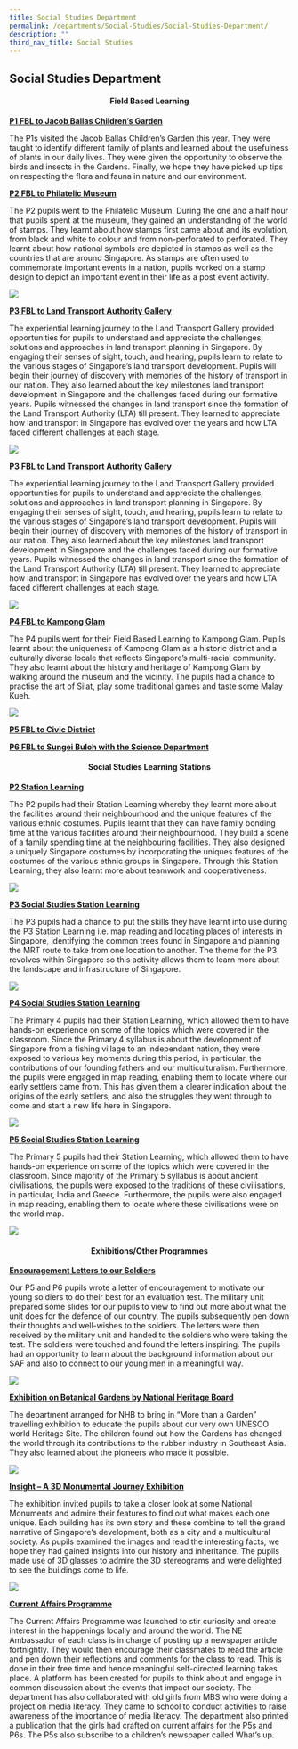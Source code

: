 ```yaml
---
title: Social Studies Department
permalink: /departments/Social-Studies/Social-Studies-Department/
description: ""
third_nav_title: Social Studies
---
```

## Social Studies Department

#### <center>Field Based Learning</center>

**<u>P1 FBL to Jacob Ballas Children’s Garden</u>**

The P1s visited the Jacob Ballas Children’s Garden this year. They were taught to identify different family of plants and learned about the usefulness of plants in our daily lives. They were given the opportunity to observe the birds and insects in the Gardens. Finally, we hope they have picked up tips on respecting the flora and fauna in nature and our environment.

**<u>P2 FBL to Philatelic Museum</u>**

The P2 pupils went to the Philatelic Museum. During the one and a half hour that pupils spent at the museum, they gained an understanding of the world of stamps. They learnt about how stamps first came about and its evolution, from black and white to colour and from non-perforated to perforated. They learnt about how national symbols are depicted in stamps as well as the countries that are around Singapore. As stamps are often used to commemorate important events in a nation, pupils worked on a stamp design to depict an important event in their life as a post event activity.

![](/images/fieldlearning.jpeg)

**<u>P3 FBL to Land Transport Authority Gallery</u>**

The experiential learning journey to the Land Transport Gallery provided opportunities for pupils to understand and appreciate the challenges, solutions and approaches in land transport planning in Singapore. By engaging their senses of sight, touch, and hearing, pupils learn to relate to the various stages of Singapore’s land transport development. Pupils will begin their journey of discovery with memories of the history of transport in our nation. They also learned about the key milestones land transport development in Singapore and the challenges faced during our formative years. Pupils witnessed the changes in land transport since the formation of the Land Transport Authority (LTA) till present. They learned to appreciate how land transport in Singapore has evolved over the years and how LTA faced different challenges at each stage.
	
![](/images/fieldlearning.jpeg)

**<u>P3 FBL to Land Transport Authority Gallery</u>**

The experiential learning journey to the Land Transport Gallery provided opportunities for pupils to understand and appreciate the challenges, solutions and approaches in land transport planning in Singapore. By engaging their senses of sight, touch, and hearing, pupils learn to relate to the various stages of Singapore’s land transport development. Pupils will begin their journey of discovery with memories of the history of transport in our nation. They also learned about the key milestones land transport development in Singapore and the challenges faced during our formative years. Pupils witnessed the changes in land transport since the formation of the Land Transport Authority (LTA) till present. They learned to appreciate how land transport in Singapore has evolved over the years and how LTA faced different challenges at each stage.

![](/images/lta.jpeg)

**<u>P4 FBL to Kampong Glam</u>**

The P4 pupils went for their Field Based Learning to Kampong Glam. Pupils learnt about the uniqueness of Kampong Glam as a historic district and a culturally diverse locale that reflects Singapore’s multi-racial community. They also learnt about the history and heritage of Kampong Glam by walking around the museum and the vicinity. The pupils had a chance to practise the art of Silat, play some traditional games and taste some Malay Kueh.

![](/images/kampongglam.jpeg)

**<u>P5 FBL to Civic District</u>**

**<u>P6 FBL to Sungei Buloh with the Science Department</u>**

#### <center>Social Studies Learning Stations</center>

**<u>P2 Station Learning</u>**

The P2 pupils had their Station Learning whereby they learnt more about the facilities around their neighbourhood and the unique features of the various ethnic costumes. Pupils learnt that they can have family bonding time at the various facilities around their neighbourhood. They build a scene of a family spending time at the neighbouring facilities. They also designed a uniquely Singapore costumes by incorporating the uniques features of the costumes of the various ethnic groups in Singapore. Through this Station Learning, they also learnt more about teamwork and cooperativeness.

![](/images/p2station.jpeg)

**<u>P3 Social Studies Station Learning</u>**

The P3 pupils had a chance to put the skills they have learnt into use during the P3 Station Learning i.e. map reading and locating places of interests in Singapore, identifying the common trees found in Singapore and planning the MRT route to take from one location to another. The theme for the P3 revolves within Singapore so this activity allows them to learn more about the landscape and infrastructure of Singapore.

![](/images/p3station.jpeg)

**<u>P4 Social Studies Station Learning</u>**

The Primary 4 pupils had their Station Learning, which allowed them to have hands-on experience on some of the topics which were covered in the classroom. Since the Primary 4 syllabus is about the development of Singapore from a fishing village to an independant nation, they were exposed to various key moments during this period, in particular, the contributions of our founding fathers and our multiculturalism. Furthermore, the pupils were engaged in map reading, enabling them to locate where our early settlers came from. This has given them a clearer indication about the origins of the early settlers, and also the struggles they went through to come and start a new life here in Singapore.

![](/images/p4station.jpeg)

**<u>P5 Social Studies Station Learning</u>**

The Primary 5 pupils had their Station Learning, which allowed them to have hands-on experience on some of the topics which were covered in the classroom. Since majority of the Primary 5 syllabus is about ancient civilisations, the pupils were exposed to the traditions of these civilisations, in particular, India and Greece. Furthermore, the pupils were also engaged in map reading, enabling them to locate where these civilisations were on the world map.

![](/images/p5station.jpeg)

#### <center>Exhibitions/Other Programmes</center>

**<u>Encouragement Letters to our Soldiers</u>**

Our P5 and P6 pupils wrote a letter of encouragement to motivate our young soldiers to do their best for an evaluation test. The military unit prepared some slides for our pupils to view to find out more about what the unit does for the defence of our country. The pupils subsequently pen down their thoughts and well-wishes to the soldiers. The letters were then received by the military unit and handed to the soldiers who were taking the test. The soldiers were touched and found the letters inspiring. The pupils had an opportunity to learn about the background information about our SAF and also to connect to our young men in a meaningful way.

![](/images/letters.jpeg)

**<u>Exhibition on Botanical Gardens by National Heritage Board</u>**

The department arranged for NHB to bring in “More than a Garden” travelling exhibition to educate the pupils about our very own UNESCO world Heritage Site. The children found out how the Gardens has changed the world through its contributions to the rubber industry in Southeast Asia. They also learned about the pioneers who made it possible.

![](/images/botanicgarden.jpeg)

**<u>Insight – A 3D Monumental Journey Exhibition</u>**

The exhibition invited pupils to take a closer look at some National Monuments and admire their features to find out what makes each one unique. Each building has its own story and these combine to tell the grand narrative of Singapore’s development, both as a city and a multicultural society. As pupils examined the images and read the interesting facts, we hope they had gained insights into our history and inheritance. The pupils made use of 3D glasses to admire the 3D stereograms and were delighted to see the buildings come to life.

![](/images/3d.jpeg)

**<u>Current Affairs Programme</u>**

The Current Affairs Programme was launched to stir curiosity and create interest in the happenings locally and around the world. The NE Ambassador of each class is in charge of posting up a newspaper article fortnightly. They would then encourage their classmates to read the article and pen down their reflections and comments for the class to read. This is done in their free time and hence meaningful self-directed learning takes place. A platform has been created for pupils to think about and engage in common discussion about the events that impact our society. The department has also collaborated with old girls from MBS who were doing a project on media literacy. They came to school to conduct activities to raise awareness of the importance of media literacy. The department also printed a publication that the girls had crafted on current affairs for the P5s and P6s. The P5s also subscribe to a children’s newspaper called What’s up.